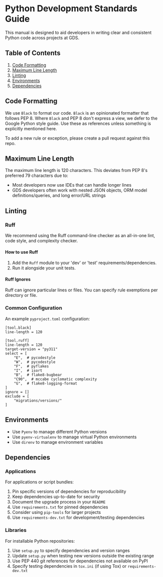 # Python Development Standards Guide

This manual is designed to aid developers in writing clear and consistent Python code across projects at GDS.

## Table of Contents

1. [Code Formatting](#code-formatting)
2. [Maximum Line Length](#maximum-line-length)
3. [Linting](#linting)
4. [Environments](#environments)
5. [Dependencies](#dependencies)

## Code Formatting

We use `Black` to format our code. `Black` is an opinionated formatter that follows PEP 8. Where `Black` and PEP 8 don't express a view, we defer to the Google Python style guide. Use these as references unless something is explicitly mentioned here.

To add a new rule or exception, please create a pull request against this repo.

## Maximum Line Length

The maximum line length is 120 characters. This deviates from PEP 8's preferred 79 characters due to:

- Most developers now use IDEs that can handle longer lines
- GDS developers often work with nested JSON objects, ORM model definitions/queries, and long error/URL strings

## Linting

### Ruff

We recommend using the Ruff command-line checker as an all-in-one lint, code style, and complexity checker.

#### How to use Ruff

1. Add the `Ruff` module to your 'dev' or 'test' requirements/dependencies.
2. Run it alongside your unit tests.

#### Ruff Ignores

Ruff can ignore particular lines or files. You can specify rule exemptions per directory or file.

### Common Configuration

An example `pyproject.toml` configuration:

    [tool.black]
    line-length = 120

    [tool.ruff]
    line-length = 120
    target-version = "py311"
    select = [
        "E",  # pycodestyle
        "W",  # pycodestyle
        "F",  # pyflakes
        "I",  # isort
        "B",  # flake8-bugbear
        "C90",  # mccabe cyclomatic complexity
        "G",  # flake8-logging-format
    ]
    ignore = []
    exclude = [
        "migrations/versions/"
    ]

## Environments

- Use `Pyenv` to manage different Python versions
- Use `pyenv-virtualenv` to manage virtual Python environments
- Use `direnv` to manage environment variables

## Dependencies
### Applications
For applications or script bundles:

1. Pin specific versions of dependencies for reproducibility
2. Keep dependencies up-to-date for security
3. Document the upgrade process in your `README`
4. Use `requirements.txt` for pinned dependencies
5. Consider using `pip-tools` for larger projects
6. Use `requirements-dev.txt` for development/testing dependencies

### Libraries
For installable Python repositories:

1. Use `setup.py` to specify dependencies and version ranges
2. Update `setup.py` when testing new versions outside the existing range
3. Use PEP 440 git references for dependencies not available on PyPI
4. Specify testing dependencies in `tox.ini` (if using Tox) or `requirements-dev.txt`

